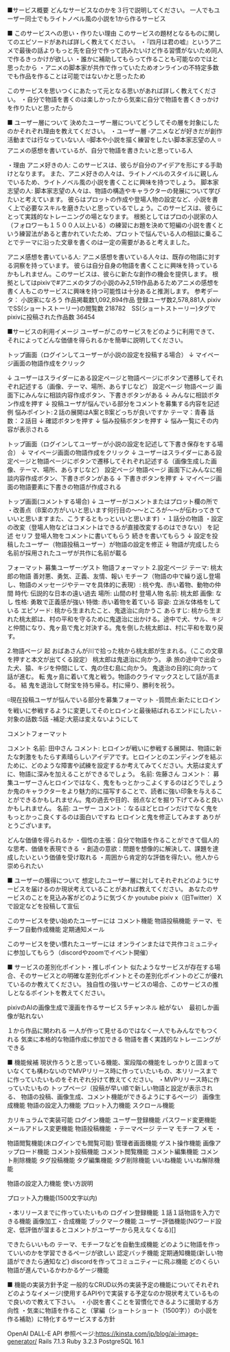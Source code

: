 ■サービス概要
どんなサービスなのかを３行で説明してください。
一人でもユーザー同士でもライトノベル風の小説を1から作るサービス

■ このサービスへの思い・作りたい理由
このサービスの題材となるものに関してのエピソードがあれば詳しく教えてください。
・『四月は君の嘘』というアニメで最後の話よりもっと先を自分で作って読みたいけど作る習慣がないため同人で作るきっかけが欲しい
・誰かに補助してもらって作ることも可能なのではと思ったから
・アニメの脚本家が共作で作っていたためオンラインの不特定多数でも作品を作ることは可能ではないかと思ったため

このサービスを思いつくにあたって元となる思いがあれば詳しく教えてください。
・自分で物語を書くのは楽しかったから気楽に自分で物語を書くきっかけを作りたいと思ったから

■ ユーザー層について
決めたユーザー層についてどうしてその層を対象にしたのかそれぞれ理由を教えてください。
・ユーザー層
▫️アニメなどが好きだが創作活動までは行なっていない人
◽️脚本や小説を描く練習をしたい脚本家志望の人
◽️アニメの感想を書いているが、自分で物語を書きたいと思っている人

・理由
アニメ好きの人:
このサービスは、彼らが自分のアイデアを形にする手助けとなります。
また、アニメ好きの人々は、ライトノベルのスタイルに親しんでいるため、ライトノベル風の小説を書くことに興味を持つでしょう。
脚本家志望の人:
脚本家志望の人々は、物語の構造やキャラクターの発展について学びたいと考えています。
彼らはプロットの作成や登場人物の設定など、小説を書く上で必要なスキルを磨きたいと思っているでしょう。このサービスは、彼らにとって実践的なトレーニングの場となります。
根拠としてはプロの小説家の人（フォロワーも１５００人以上いる）の練習にお題を決めて短編の小説を書くという練習法があると書かれていたため、プロットで悩んでいる人の相談に乗ることでテーマに沿った文章を書くのは一定の需要があると考えました。

アニメ感想を書いている人:
アニメ感想を書いている人々は、既存の物語に対する洞察を持っています。
彼らは自分自身の物語を書くことに興味を持っているかもしれません。このサービスは、彼らに新たな創作の機会を提供します。
根拠としてはpixivで#アニメのタブの小説のみ2,519作品あるためアニメの感想を書く人もこのサービスに興味を持つ可能性は十分あると推測します。
参考データ：
小説家になろう
作品掲載数1,092,894作品 登録ユーザ数2,578,881人
pixivでSS(ショートストーリー)の閲覧数 218782　SS(ショートストーリー)タグでpixivに投稿された作品数 36454




■サービスの利用イメージ
ユーザーがこのサービスをどのように利用できて、それによってどんな価値を得られるかを簡単に説明してください。

トップ画面（ログインしてユーザーが小説の設定を投稿する場合）
↓
マイページ画面の物語作成をクリック

↓
ユーザーはスライダーにある設定ページと物語ページにボタンで遷移してそれぞれ記述する（画像、テーマ、場所、あらすじなど）
設定ページ
物語ページ
画面下にみんなに相談内容作成ボタン、下書きボタンがある
↓
みんなに相談ボタン作成を押す
↓
投稿ユーザが悩んでいる部分をコメントを募集する内容を記述
例
悩みポイント:２話の展開はA案とB案どっちが良いですか
テーマ：青春
話数：２話目
↓
確認ボタンを押す
↓
悩み投稿ボタンを押す
↓
悩み一覧にその内容が表示される



トップ画面（ログインしてユーザーが小説の設定を記述して下書き保存をする場合）
↓
マイページ画面の物語作成をクリック
↓
ユーザーはスライダーにある設定ページと物語ページにボタンで遷移してそれぞれ記述する（画像生成した画像、テーマ、場所、あらすじなど）
設定ページ
物語ページ
画面下にみんなに相談内容作成ボタン、下書きボタンがある
↓
下書きボタンを押す
↓
マイページ画面の物語要素に下書きの物語が作成される


トップ画面(コメントする場合)
↓
ユーザーがコメントまたはプロット欄の所で
・改善点（B案の方がいいと思います何行目の〜〜ところが〜〜が伝わってきていいと思いますまた、こうするともっといいと思います)
・１話分の物語
・設定の改変（登場人物などはコメントはできるが直接改変するのはできない）
を記述
セリフ
登場人物をコメントに書いてもらう
続きを書いてもらう
↓
設定を投稿したユーザー（物語投稿ユーザー）が物語の設定を修正
↓
物語が完成したら名前が採用されたユーザが共作に名前が載る


フォーマット
募集ユーザー:ゲスト
物語フォーマット
2.設定ページ
テーマ: 
桃太郎の物語
善対悪、勇気、正義、友情、報い
モチーフ（物語の中で繰り返し登場し、物語のメッセージやテーマを具体的に表現）:
桃や鬼、赤い着物、動物の仲間
時代: 伝説的な日本の遠い過去
場所: 山間の村
登場人物
名前: 桃太郎
画像: なし
性格: 勇敢で正義感が強い
特徴: 赤い着物を着ている
容姿: 立派な体格をしている
エピソード: 桃から生まれたこと、鬼退治に向かうこ
あらすじ:
桃から生まれた桃太郎は、村の平和を守るために鬼退治に出かける。途中で犬、サル、キジと仲間になり、鬼ヶ島で鬼と対決する。鬼を倒した桃太郎は、村に平和を取り戻す。

2.物語ページ
起
おばあさんが川で拾った桃から桃太郎が生まれる。（ここの文章を押すと本文が出てくる設定）
桃太郎は鬼退治に向かう。
承
旅の途中で出会った犬、猿、キジを仲間にして、鬼の住む島に向かう。
鬼退治の目的に向かって話が進む。
転
鬼ヶ島に着いて鬼と戦う。物語のクライマックスとして話が高まる。
結
鬼を退治して財宝を持ち帰る。村に帰り、勝利を祝う。


◽️現在投稿ユーザが悩んでいる部分を募集フォーマット
-質問点:新たにヒロインを戦いに参戦するように変更してそのヒロインと最後結ばれるエンドにしたい
-対象の話数:5話
-補足:大筋は変えないようにして

コメントフォーマット

コメント
名前: 田中さん
コメント: ヒロインが戦いに参戦する展開は、物語に新たな刺激をもたらす素晴らしいアイデアです。ヒロインとのエンディングを結ぶために、どのような障害や試練を設定するか考えてみてください。大筋は変えずに、物語に深みを加えることができるでしょう。
名前: 佐藤さん
コメント：
募集ユーザーさんヒロインではなく、鬼をもっとかっこよくするのはどうでしょうか鬼のキャラクターをより魅力的に描写することで、読者に強い印象を与えることができるかもしれません。鬼の過去や目的、弱点などを掘り下げてみると良いかもしれません。
名前: ユーザー
コメント：なるほどヒロインだけでなく鬼をもっとかっこ良くするのは面白いですね
ヒロインと鬼を修正してみます
ありがとうございます。


どんな価値を得られるか
・個性の主張：自分で物語を作ることができて個人的な思考、価値を表現できる
・創造の意欲：問題を想像的に解決して、課題を達成したいという価値を受け取れる
・周囲から肯定的な評価を得たい。他人から崇められたい


■ ユーザーの獲得について
想定したユーザー層に対してそれぞれどのようにサービスを届けるのか現状考えていることがあれば教えてください。
あなたのサービスのことを見込み客がどのように気づくか
youtube pixiv x（旧Twitter）
Xで設定などを投稿して宣伝

このサービスを使い始めたユーザーには
コメント機能
物語投稿機能
テーマ、モチーフ自動作成機能
定期通知メール

このサービスを使い慣れたユーザーには
オンラインまたはで共作コミュニティに参加してもらう（discordやzoomでイベント開催）




■ サービスの差別化ポイント・推しポイント
似たようなサービスが存在する場合、そのサービスとの明確な差別化ポイントとその差別化ポイントのどこが優れているのか教えてください。
独自性の強いサービスの場合、このサービスの推しとなるポイントを教えてください。

pixivのAIの画像生成で漫画を作るサービス
5チャンネル
絵がない　最初しか画像が貼れない

１から作品に関われる
一人が作って見せるのではなく一人でもみんなでもつくれる
気楽に本格的な物語作成に参加できる
物語を書く実践的なトレーニングができる


■ 機能候補
現状作ろうと思っている機能、案段階の機能をしっかりと固まっていなくても構わないのでMVPリリース時に作っていたいもの、本リリースまでに作っていたいものをそれぞれ分けて教えてください。
・MVPリリース時に作っていたいもの
トップページ（投稿が早い順で新しい物語と設定が表示される、
物語の投稿、画像生成、コメント機能ができるようにするページ）
画像生成機能
物語の設定入力機能
プロット入力機能
スクロール機能

カリキュラムで実装可能
ログイン機能
ユーザー登録機能
パスワード変更機能
メールアドレス変更機能
物語投稿機能
・テーマページ
テーマ
モチーフ
メモ
・

物語閲覧機能(未ログインでも閲覧可能)
管理者画面機能
ゲスト操作機能
画像アップロード機能
コメント投稿機能
コメント閲覧機能
コメント編集機能
コメント削除機能
タグ投稿機能
タグ編集機能
タグ削除機能
いいね機能
いいね解除機能


物語の設定入力機能
使い方説明


プロット入力機能(1500文字以内)


・本リリースまでに作っていたいもの
ログイン登録機能
１話１話物語を入力できる機能
画像加工・合成機能
ブックマーク機能
ユーザー評価機能(NGワード設定、低評価が溜まるとコメントがユーザーから見えなくなる)[]


できたらいいもの
テーマ、モチーフなどを自動生成機能
どのように物語を作っていいのかを学習できるページが欲しい
認定バッチ機能
定期通知機能(新しい物語ができたら通知など)
discordを作ってコミュニティーに飛ぶ機能
どのくらい物語が進んでいるかわかるゲージ機能

■ 機能の実装方針予定
一般的なCRUD以外の実装予定の機能についてそれぞれどのようなイメージ(使用するAPIや)で実装する予定なのか現状考えているもので良いので教えて下さい。
・小説を書くことを習慣化できるように援助する方向性
・気楽に物語を作ること（掌編（ショートショート（1500字））の小説を作る補助）に特化するサービスする方針

OpenAI DALL-E API
参照ページ:https://kinsta.com/jp/blog/ai-image-generator/
Rails 7.1.3
Ruby 3.2.3
PostgreSQL 16.1




